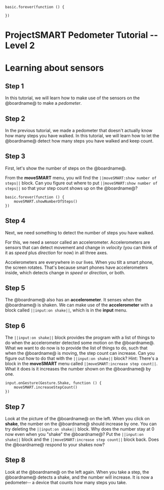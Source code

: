 ```template
basic.forever(function () {
	
})
```
# ProjectSMART Pedometer Tutorial -- Level 2
# Learning about sensors


## Step 1

In this tutorial, we will learn how to make use of the sensors on the @boardname@ to make a *pedometer*.

## Step 2

In the previous tutorial, we made a pedometer that doesn't actually know how many steps you have walked. In this tutorial, we will learn how to let the @boardname@ detect how many steps you have walked and keep count. 

## Step 3

First, let's show the number of steps on the @boardname@.

From the **moveSMART** menu, you will find the ``||moveSMART:show number of steps||`` block. Can you figure out where to put ``||moveSMART:show number of steps||`` so that your step count shows up on the @boardname@?

```block
basic.forever(function () {
    moveSMART.showNumberOfSteps()
})
```

## Step 4

Next, we need something to detect the number of steps you have walked.

For this, we need a sensor called an accelerometer. Accelerometers are sensors that can detect movement and change in _velocity_ (you can think of it as _speed_ plus _direction_ for now) in all three axes.

Accelerometers are everywhere in our lives. When you tilt a smart phone, the screen rotates. That's because smart phones have accelerometers inside, which detects change in _speed_ or _direction_, or both.

## Step 5

The @boardname@ also has an **accelerometer**. It senses when the @boardname@ is shaken.
We can make use of the **accelerometer** with a block called ``||input:on shake||``, which is in the **input** menu. 

## Step 6

The ``||input:on shake||`` block provides the program with a list of things to do when the accelerometer detected some motion on the @boardname@.
What we want to do now is to provide the list of things to do, such that when the @boardname@ is moving, the step count can increase. Can you figure out how to do that with the ``||input:on shake||`` block?
Hint: There's a block in the **moveSMART** menu called ``||moveSMART:increase step count||``. What it does is it increases the number shown on the @boardname@ by one.

```block
input.onGesture(Gesture.Shake, function () {
    moveSMART.increaseStepCount()
})
```

## Step 7

Look at the picture of the @boardname@ on the left. When you click on **shake**, the number on the @boardname@ should increase by one.
You can try deleting the ``||input:on shake||`` block. Why does the number stay at 0 now even when you "shake" the @boardname@? 
Put the ``||input:on shake||`` block and the ``||moveSMART:increase step count||`` block back. Does the @boardname@ respond to your shakes now?

## Step 8

Look at the @boardname@ on the left again. When you take a step, the @boardname@ detects a shake, and the number will increase. It is now a pedometer-- a device that counts how many steps you take.
